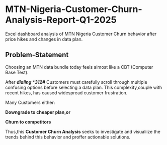 # MTN-Nigeria-Customer-Churn-Analysis-Report-Q1-2025
Excel dashboard analysis of MTN Nigeria Customer Churn behavior after price hikes and changes in data plan. 

## Problem-Statement
Choosing an MTN data bundle today feels almost like a CBT (Computer Base Test).

After ***dialing*** ****312#*** Customers must carefully scroll through multiple confusing options before selecting a data plan.
This complexity,couple with recent hikes, has caused widespread customer frustration.

Many Customers either:

**Downgrade to cheaper plan,or**

**Churn to competitors**

Thus,this **Customer Churn Analysis** seeks to investigate and visualiize the trends behind this behavior and proffer actionable solutions. 
